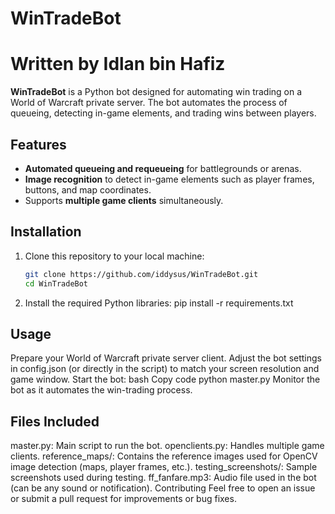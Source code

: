 # WinTradeBot
# Written by Idlan bin Hafiz
**WinTradeBot** is a Python bot designed for automating win trading on a World of Warcraft private server. The bot automates the process of queueing, detecting in-game elements, and trading wins between players.

## Features
- **Automated queueing and requeueing** for battlegrounds or arenas.
- **Image recognition** to detect in-game elements such as player frames, buttons, and map coordinates.
- Supports **multiple game clients** simultaneously.

## Installation
1. Clone this repository to your local machine:
   ```bash
   git clone https://github.com/iddysus/WinTradeBot.git
   cd WinTradeBot
2. Install the required Python libraries:
   pip install -r requirements.txt

##   Usage
Prepare your World of Warcraft private server client.
Adjust the bot settings in config.json (or directly in the script) to match your screen resolution and game window.
Start the bot:
bash
Copy code
python master.py
Monitor the bot as it automates the win-trading process.

##   Files Included
master.py: Main script to run the bot.
openclients.py: Handles multiple game clients.
reference_maps/: Contains the reference images used for OpenCV image detection (maps, player frames, etc.).
testing_screenshots/: Sample screenshots used during testing.
ff_fanfare.mp3: Audio file used in the bot (can be any sound or notification).
Contributing
Feel free to open an issue or submit a pull request for improvements or bug fixes.

